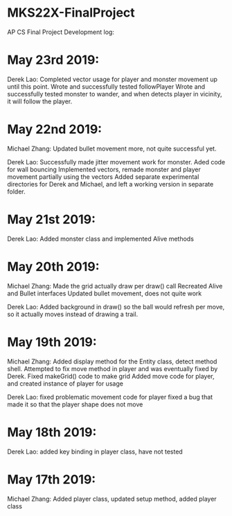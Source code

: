 # MKS22X-FinalProject
AP CS Final Project
Development log:

May 23rd 2019:
=======================================================================================
Derek Lao: 
Completed vector usage for player and monster movement up until this point.
Wrote and successfully tested followPlayer
Wrote and successfully tested monster to wander, and when detects player in vicinity, it will follow the player.

May 22nd 2019:
========================================================================================
Michael Zhang:
Updated bullet movement more, not quite successful yet.

Derek Lao:
Successfully made jitter movement work for monster.
Aded code for wall bouncing
Implemented vectors, remade monster and player movement partially using the vectors
Added separate experimental directories for Derek and Michael, and left a working version in separate folder.

May 21st 2019:
========================================================================================
Derek Lao:
Added monster class and implemented Alive methods

May 20th 2019:
========================================================================================
Michael Zhang:
Made the grid actually draw per draw() call
Recreated Alive and Bullet interfaces
Updated bullet movement, does not quite work

Derek Lao:
Added background in draw() so the ball would refresh per move, so it actually moves instead of drawing a trail.

May 19th 2019:
===========================================================================================
Michael Zhang: 
Added display method for the Entity class, detect method shell. 
Attempted to fix move method in player and was eventually fixed by Derek.
Fixed makeGrid() code to make grid
Added move code for player, and created instance of player for usage

Derek Lao: 
fixed problematic movement code for player
fixed a bug that made it so that the player shape does not move

May 18th 2019:
===========================================================================================
Derek Lao: 
added key binding in player class, have not tested

May 17th 2019:
===========================================================================================


Michael Zhang: 
Added player class, updated setup method, added player class
